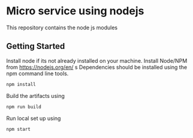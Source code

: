 # Micro service using nodejs

This repository contains the node js modules

## Getting Started

Install node if its not already installed on your machine.
Install Node/NPM from https://nodejs.org/en/
s
Dependencies should be installed using the npm
command line tools.

```sh
npm install
```

Build the artifacts using
```sh
npm run build
```

Run local set up using
```sh
npm start
```
